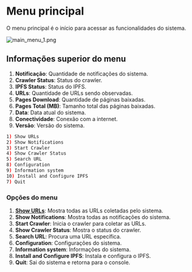 # Menu principal

O menu principal é o início para acessar as funcionalidades do sistema.

![main_menu_1.png](main_menu_1.png "Menu principal")

## Informações superior do menu

1. **Notificação**: Quantidade de notificações do sistema.
2. **Crawler Status**: Status do crawler.
3. **IPFS Status**: Status do IPFS.
4. **URLs**: Quantidade de URLs sendo observadas.
5. **Pages Download**: Quantidade de páginas baixadas.
6. **Pages Total (MB)**: Tamanho total das páginas baixadas.
7. **Data**: Data atual do sistema.
8. **Conectividade**: Conexão com a internet.
9. **Versão**: Versão do sistema.


````Bash
1) Show URLs
2) Show Notifications
3) Start Crawler
4) Show Crawler Status
5) Search URL
8) Configuration
9) Information system
10) Install and Configure IPFS
7) Quit
````

### Opções do menu

1. **[Show URLs](Show-URLs.md)**: Mostra todas as URLs coletadas pelo sistema.
2. **Show Notifications**: Mostra todas as notificações do sistema.
3. **Start Crawler**: Inicia o crawler para coletar as URLs.
4. **Show Crawler Status**: Mostra o status do crawler.
5. **Search URL**: Procura uma URL específica.
6. **Configuration**: Configurações do sistema.
7. **Information system**: Informações do sistema.
8. **Install and Configure IPFS**: Instala e configura o IPFS.
9. **Quit**: Sai do sistema e retorna para o console.
